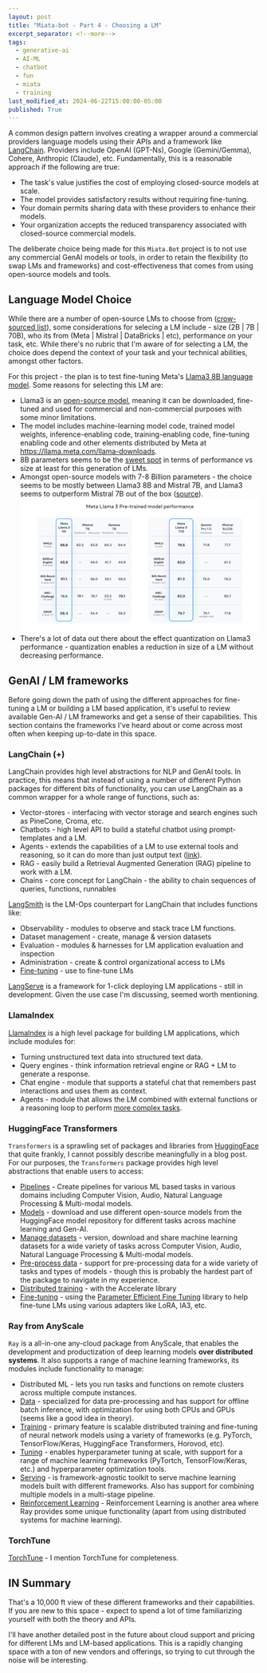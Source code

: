 ```yaml
---
layout: post
title: "Miata-bot - Part 4 - Choosing a LM"
excerpt_separator: <!--more-->
tags:
  - generative-ai
  - AI-ML
  - chatbot
  - fun
  - miata
  - training
last_modified_at: 2024-06-22T15:00:00-05:00
published: True
---
```


A common design pattern involves creating a wrapper around a commercial providers language models using their APIs and a framework like [LangChain](https://python.langchain.com/v0.2/docs/introduction/). Providers include OpenAI (GPT-Ns), Google (Gemini/Gemma), Cohere, Anthropic (Claude), etc. Fundamentally, this is a reasonable approach if the following are true:

- The task's value justifies the cost of employing closed-source models at scale.
- The model provides satisfactory results without requiring fine-tuning.
- Your domain permits sharing data with these providers to enhance their models.
- Your organization accepts the reduced transparency associated with closed-source commercial models.

The deliberate choice being made for this `Miata.Bot` project is to not use any commercial GenAI models or tools, in order to retain the flexibility (to swap LMs and frameworks) and cost-effectiveness that comes from using open-source models and tools.

<!--more-->

## Language Model Choice

While there are a number of open-source LMs to choose from ([crow-sourced list](https://github.com/Hannibal046/Awesome-LLM?tab=readme-ov-file#open-llm)), some considerations for selecing a LM include - size (2B | 7B | 70B), who its from (Meta | Mistral | DataBricks | etc), performance on your task, etc. While there's no rubric that I'm aware of for selecting a LM, the choice does depend the context of your task and your technical abilities, amongst other factors.

For this project - the plan is to test fine-tuning Meta's [Llama3 8B language model](https://ai.meta.com/blog/meta-llama-3/). Some reasons for selecting this LM are:
- Llama3 is an [open-source model](https://llama.meta.com/llama3/license/), meaning it can be downloaded, fine-tuned and used for commercial and non-commercial purposes with some minor limitations.
- The model includes machine-learning model code, trained model weights, inference-enabling code, training-enabling code, fine-tuning enabling code and other elements distributed by Meta at https://llama.meta.com/llama-downloads.
- 8B parameters seems to be the [sweet spot](https://www.harmdevries.com/post/model-size-vs-compute-overhead/) in terms of performance vs size at least for this generation of LMs.
- Amongst open-source models with 7-8 Billion parameters - the choice seems to be mostly between Llama3 8B and Mistral 7B, and Llama3 seems to outperform Mistral 7B out of the box ([source](https://ai.meta.com/blog/meta-llama-3/)).
![alt text](/assets/img/miata-bot-2.png)
- There's a lot of data out there about the effect quantization on Llama3 performance - quantization enables a reduction in size of a LM without decreasing performance.

## GenAI / LM frameworks

Before going down the path of using the different approaches for fine-tuning a LM or building a LM based application, it's useful to review available Gen-AI / LM frameworks and get a sense of their capabilities. This section contains the frameworks I've heard about or come across most often when keeping up-to-date in this space.   

### LangChain (+)

LangChain provides high level abstractions for NLP and GenAI tools. In practice, this means that instead of using a number of different Python packages for different bits of functionality, you can use LangChain as a common wrapper for a whole range of functions, such as:
- Vector-stores - interfacing with vector storage and search engines such as PineCone, Croma, etc.
- Chatbots - high level API to build a stateful chatbot using prompt-templates and a LM.
- Agents - extends the capabilities of a LM to use external tools and reasoning, so it can do more than just output text ([link](https://python.langchain.com/v0.2/docs/tutorials/agents/)).
- RAG - easily build a Retrieval Augmented Generation (RAG) pipeline to work with a LM.
- Chains - core concept for LangChain - the ability to chain sequences of queries, functions, runnables

[LangSmith](https://docs.smith.langchain.com/how_to_guides) is the LM-Ops counterpart for LangChain that includes functions like:
- Observability - modules to observe and stack trace LM functions.
- Dataset management - create, manage & version datasets
- Evaluation - modules & harnesses for LM application evaluation and inspection
- Administration - create & control organizational access to LMs
- [Fine-tuning](https://blog.langchain.dev/using-langsmith-to-support-fine-tuning-of-open-source-llms/) - use to fine-tune LMs

[LangServe](https://python.langchain.com/v0.2/docs/langserve/) is a framework for 1-click deploying LM applications - still in development. Given the use case I'm discussing, seemed worth mentioning.

### LlamaIndex

[LlamaIndex](https://docs.llamaindex.ai/en/stable/) is a high level package for building LM applications, which include modules for:
- Turning unstructured text data into structured text data.
- Query engines - think information retrieval engine or RAG + LM to generate a response.
- Chat engine - module that supports a stateful chat that remembers past interactions and uses them as context.
- Agents - module that allows the LM combined with external functions or a reasoning loop to perform [more complex tasks](https://medium.com/llamaindex-blog/data-agents-eed797d7972f). 

### HuggingFace Transformers

`Transformers` is a sprawling set of packages and libraries from [HuggingFace](https://huggingface.co/docs/transformers/index) that quite frankly, I cannot possibly describe meaningfully in a blog post. For our purposes, the `Transformers` package provides high level abstractions that enable users to access:

- [Pipelines](https://huggingface.co/docs/transformers/en/main_classes/pipelines) - Create pipelines for various ML based tasks in various domains including Computer Vision, Audio, Natural Language Processing & Multi-modal models.
- [Models](https://huggingface.co/models) - download and use different open-source models from the HuggingFace model repository for different tasks across machine learning and Gen-AI.
- [Manage datasets](https://huggingface.co/datasets) - version, download and share machine learning datasets for a wide variety of tasks across Computer Vision, Audio, Natural Language Processing & Multi-modal models.
- [Pre-process data](https://huggingface.co/docs/transformers/preprocessing) - support for pre-processing data for a wide variety of tasks and types of models - though this is probably the hardest part of the package to navigate in my experience.
- [Distributed training](https://huggingface.co/docs/transformers/accelerate) - with the Accelerate library
- [Fine-tuning](https://huggingface.co/docs/transformers/peft) - using the [Parameter Efficient Fine Tuning](https://github.com/huggingface/peft) library to help fine-tune LMs using various adapters like LoRA, IA3, etc.

### Ray from AnyScale

`Ray` is a all-in-one any-cloud package from AnyScale, that enables the development and productization of deep learning models **over distributed systems**. It also supports a range of machine learning frameworks, its modules include functionality to manage:
- Distributed ML - lets you run tasks and functions on remote clusters across multiple compute instances.
- [Data](https://docs.ray.io/en/latest/data/data.html) - specialized for data pre-processing and has support for offline batch inference, with optimization for using both CPUs and GPUs (seems like a good idea in theory).
- [Training](https://docs.ray.io/en/latest/train/train.html) - primary feature is scalable distributed training and fine-tuning of neural network models using a variety of frameworks (e.g. PyTorch, TensorFlow/Keras, HuggingFace Transformers, Horovod, etc).
- [Tuning](https://docs.ray.io/en/latest/tune/index.html) - enables hyperparameter tuning at scale, with support for a range of machine learning frameworks (PyTortch, TensorFlow/Keras, etc.) and hyperparameter optimization tools.
- [Serving](https://docs.ray.io/en/latest/serve/index.html) - is framework-agnostic toolkit to serve machine learning models built with different frameworks. Also has support for combining multiple models in a multi-stage pipeline. 
- [Reinforcement Learning](https://docs.ray.io/en/latest/rllib/index.html) - Reinforcement Learning is another area where Ray provides some unique functionality (apart from using distributed systems for machine learning).

### TorchTune

[TorchTune](https://pytorch.org/torchtune/stable/index.html) - I mention TorchTune for completeness.

## IN Summary

That's a 10,000 ft view of these different frameworks and their capabilities. If you are new to this space - expect to spend a lot of time familiarizing yourself with both the theory and APIs.

I'll have another detailed post in the future about cloud support and pricing for different LMs and LM-based applications. This is a rapidly changing space with a ton of new vendors and offerings, so trying to cut through the noise will be interesting.

